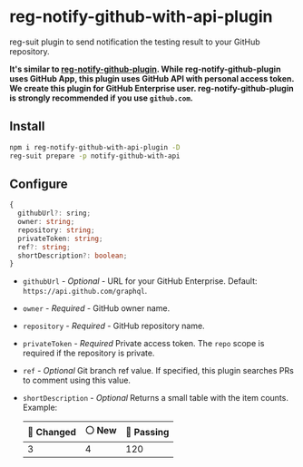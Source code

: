 # reg-notify-github-with-api-plugin

reg-suit plugin to send notification the testing result to your GitHub repository.

**It's similar to [reg-notify-github-plugin](https://www.npmjs.com/package/reg-notify-github-plugin). While reg-notify-github-plugin uses GitHub App, this plugin uses GitHub API with personal access token.
We create this plugin for GitHub Enterprise user. reg-notify-github-plugin is strongly recommended if you use `github.com`.**

## Install

```sh
npm i reg-notify-github-with-api-plugin -D
reg-suit prepare -p notify-github-with-api
```

## Configure

```ts
{
  githubUrl?: sring;
  owner: string;
  repository: string;
  privateToken: string;
  ref?: string;
  shortDescription?: boolean;
}
```

- `githubUrl` - _Optional_ - URL for your GitHub Enterprise. Default: `https://api.github.com/graphql`.
- `owner` - _Required_ - GitHub owner name.
- `repository` - _Required_ - GitHub repository name.
- `privateToken` - _Required_ Private access token. The `repo` scope is required if the repository is private.
- `ref` - _Optional_ Git branch ref value. If specified, this plugin searches PRs to comment using this value.
- `shortDescription` - _Optional_ Returns a small table with the item counts.
  Example:

  | 🔴 Changed | ⚪️ New | 🔵 Passing |
  | ---------- | ------- | ---------- |
  | 3          | 4       | 120        |
